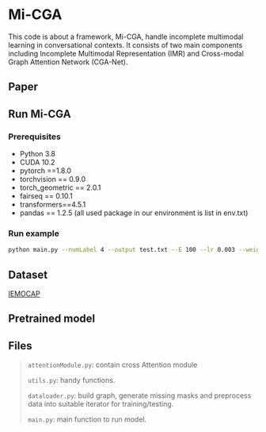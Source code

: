 # Mi-CGA
This code is about a framework, Mi-CGA, handle incomplete multimodal learning in conversational contexts. It consists of two main components including Incomplete Multimodal Representation (IMR) and Cross-modal Graph Attention Network (CGA-Net). 

## Paper


## Run Mi-CGA

### Prerequisites
- Python 3.8
- CUDA 10.2
- pytorch ==1.8.0
- torchvision == 0.9.0
- torch_geometric == 2.0.1
- fairseq == 0.10.1
- transformers==4.5.1
- pandas == 1.2.5
(all used package in our environment is list in env.txt)

### Run example
```bash
python main.py --numLabel 4 --output test.txt --E 100 --lr 0.003 --weight_decay 0.00001 --seed 1001 --crossModal --usingGAT --missing 66 --numTest 5 --wFP --rho 0.1 --reconstructionLoss kl
```



## Dataset 
[IEMOCAP](https://drive.google.com/drive/u/1/folders/1o4fvksJfIfUTsbe37izf3bWDS-morOZt)

## Pretrained model

## Files

> `attentionModule.py`: contain cross Attention module
>
> `utils.py`: handy functions.
>
> `dataloader.py`: build graph, generate missing masks and preprocess data into suitable iterator for training/testing.
>
> `main.py`: main function to run model.
>
